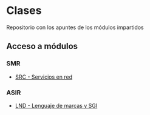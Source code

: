 # Clases
Repositorio con los apuntes de los módulos impartidos
## Acceso a módulos
### SMR
* [SRC - Servicios en red](src/README.md)
### ASIR
* [LND - Lenguaje de marcas y SGI](lnd/README.md)
